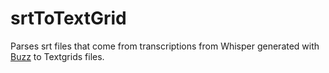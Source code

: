 # srtToTextGrid
Parses srt files that come from transcriptions from Whisper generated with [Buzz](https://github.com/chidiwilliams/buzz) to Textgrids files.
